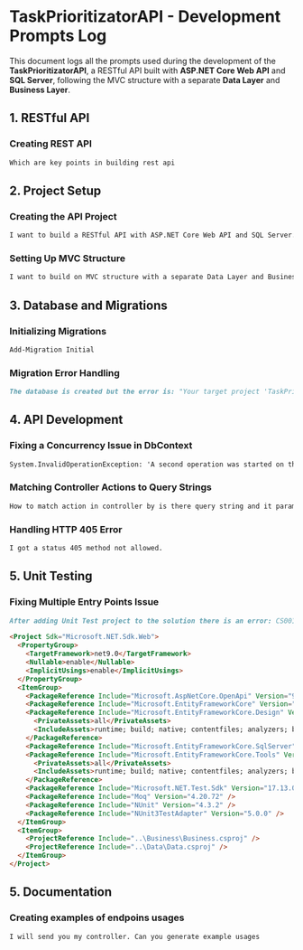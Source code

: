 # TaskPrioritizatorAPI - Development Prompts Log

This document logs all the prompts used during the development of the **TaskPrioritizatorAPI**, a RESTful API built with **ASP.NET Core Web API** and **SQL Server**, following the MVC structure with a separate **Data Layer** and **Business Layer**.

## **1. RESTful API**

### **Creating REST API**

```md
Which are key points in building rest api
```

## **2. Project Setup**

### **Creating the API Project**

```md
I want to build a RESTful API with ASP.NET Core Web API and SQL Server.
```

### **Setting Up MVC Structure**

```md
I want to build on MVC structure with a separate Data Layer and Business Layer.
```

## **3. Database and Migrations**

### **Initializing Migrations**

```md
Add-Migration Initial
```

### **Migration Error Handling**

```md
The database is created but the error is: "Your target project 'TaskPrioritizatorAPI' doesn't match your migrations assembly 'Data'..."
```

## **4. API Development**

### **Fixing a Concurrency Issue in DbContext**

```md
System.InvalidOperationException: 'A second operation was started on this context instance before a previous operation completed...'
```

### **Matching Controller Actions to Query Strings**

```md
How to match action in controller by is there query string and it params?
```

### **Handling HTTP 405 Error**

```md
I got a status 405 method not allowed.
```

## **5. Unit Testing**

### **Fixing Multiple Entry Points Issue**

```md
After adding Unit Test project to the solution there is an error: CS0017 - program has more than one entry point defined.
```

```md
<Project Sdk="Microsoft.NET.Sdk.Web">
  <PropertyGroup>
    <TargetFramework>net9.0</TargetFramework>
    <Nullable>enable</Nullable>
    <ImplicitUsings>enable</ImplicitUsings>
  </PropertyGroup>
  <ItemGroup>
    <PackageReference Include="Microsoft.AspNetCore.OpenApi" Version="9.0.2" />
    <PackageReference Include="Microsoft.EntityFrameworkCore" Version="9.0.2" />
    <PackageReference Include="Microsoft.EntityFrameworkCore.Design" Version="9.0.2">
      <PrivateAssets>all</PrivateAssets>
      <IncludeAssets>runtime; build; native; contentfiles; analyzers; buildtransitive</IncludeAssets>
    </PackageReference>
    <PackageReference Include="Microsoft.EntityFrameworkCore.SqlServer" Version="9.0.2" />
    <PackageReference Include="Microsoft.EntityFrameworkCore.Tools" Version="9.0.2">
      <PrivateAssets>all</PrivateAssets>
      <IncludeAssets>runtime; build; native; contentfiles; analyzers; buildtransitive</IncludeAssets>
    </PackageReference>
    <PackageReference Include="Microsoft.NET.Test.Sdk" Version="17.13.0" />
    <PackageReference Include="Moq" Version="4.20.72" />
    <PackageReference Include="NUnit" Version="4.3.2" />
    <PackageReference Include="NUnit3TestAdapter" Version="5.0.0" />
  </ItemGroup>
  <ItemGroup>
    <ProjectReference Include="..\Business\Business.csproj" />
    <ProjectReference Include="..\Data\Data.csproj" />
  </ItemGroup>
</Project>
```
## **5. Documentation**

### **Creating examples of endpoins usages**

```md
I will send you my controller. Can you generate example usages
```

